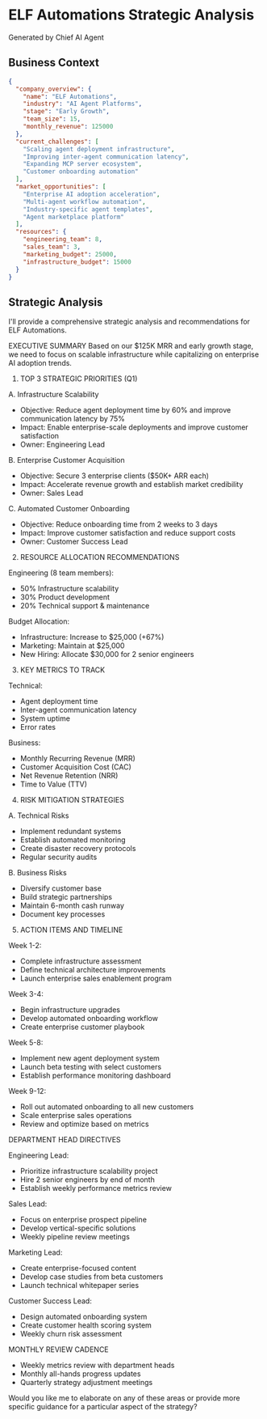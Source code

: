 # ELF Automations Strategic Analysis

Generated by Chief AI Agent

## Business Context

```json
{
  "company_overview": {
    "name": "ELF Automations",
    "industry": "AI Agent Platforms",
    "stage": "Early Growth",
    "team_size": 15,
    "monthly_revenue": 125000
  },
  "current_challenges": [
    "Scaling agent deployment infrastructure",
    "Improving inter-agent communication latency",
    "Expanding MCP server ecosystem",
    "Customer onboarding automation"
  ],
  "market_opportunities": [
    "Enterprise AI adoption acceleration",
    "Multi-agent workflow automation",
    "Industry-specific agent templates",
    "Agent marketplace platform"
  ],
  "resources": {
    "engineering_team": 8,
    "sales_team": 3,
    "marketing_budget": 25000,
    "infrastructure_budget": 15000
  }
}
```

## Strategic Analysis

I'll provide a comprehensive strategic analysis and recommendations for ELF Automations.

EXECUTIVE SUMMARY
Based on our $125K MRR and early growth stage, we need to focus on scalable infrastructure while capitalizing on enterprise AI adoption trends.

1. TOP 3 STRATEGIC PRIORITIES (Q1)

A. Infrastructure Scalability
- Objective: Reduce agent deployment time by 60% and improve communication latency by 75%
- Impact: Enable enterprise-scale deployments and improve customer satisfaction
- Owner: Engineering Lead

B. Enterprise Customer Acquisition
- Objective: Secure 3 enterprise clients ($50K+ ARR each)
- Impact: Accelerate revenue growth and establish market credibility
- Owner: Sales Lead

C. Automated Customer Onboarding
- Objective: Reduce onboarding time from 2 weeks to 3 days
- Impact: Improve customer satisfaction and reduce support costs
- Owner: Customer Success Lead

2. RESOURCE ALLOCATION RECOMMENDATIONS

Engineering (8 team members):
- 50% Infrastructure scalability
- 30% Product development
- 20% Technical support & maintenance

Budget Allocation:
- Infrastructure: Increase to $25,000 (+67%)
- Marketing: Maintain at $25,000
- New Hiring: Allocate $30,000 for 2 senior engineers

3. KEY METRICS TO TRACK

Technical:
- Agent deployment time
- Inter-agent communication latency
- System uptime
- Error rates

Business:
- Monthly Recurring Revenue (MRR)
- Customer Acquisition Cost (CAC)
- Net Revenue Retention (NRR)
- Time to Value (TTV)

4. RISK MITIGATION STRATEGIES

A. Technical Risks
- Implement redundant systems
- Establish automated monitoring
- Create disaster recovery protocols
- Regular security audits

B. Business Risks
- Diversify customer base
- Build strategic partnerships
- Maintain 6-month cash runway
- Document key processes

5. ACTION ITEMS AND TIMELINE

Week 1-2:
- Complete infrastructure assessment
- Define technical architecture improvements
- Launch enterprise sales enablement program

Week 3-4:
- Begin infrastructure upgrades
- Develop automated onboarding workflow
- Create enterprise customer playbook

Week 5-8:
- Implement new agent deployment system
- Launch beta testing with select customers
- Establish performance monitoring dashboard

Week 9-12:
- Roll out automated onboarding to all new customers
- Scale enterprise sales operations
- Review and optimize based on metrics

DEPARTMENT HEAD DIRECTIVES

Engineering Lead:
- Prioritize infrastructure scalability project
- Hire 2 senior engineers by end of month
- Establish weekly performance metrics review

Sales Lead:
- Focus on enterprise prospect pipeline
- Develop vertical-specific solutions
- Weekly pipeline review meetings

Marketing Lead:
- Create enterprise-focused content
- Develop case studies from beta customers
- Launch technical whitepaper series

Customer Success Lead:
- Design automated onboarding system
- Create customer health scoring system
- Weekly churn risk assessment

MONTHLY REVIEW CADENCE
- Weekly metrics review with department heads
- Monthly all-hands progress updates
- Quarterly strategy adjustment meetings

Would you like me to elaborate on any of these areas or provide more specific guidance for a particular aspect of the strategy?
